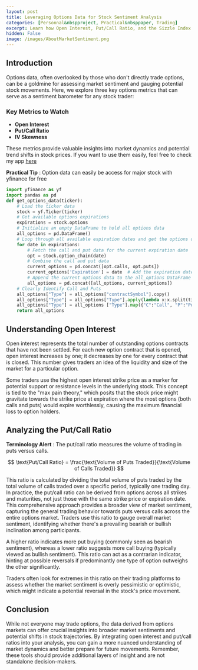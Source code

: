 ```yaml
---
layout: post
title: Leveraging Options Data for Stock Sentiment Analysis 
categories: [Personnal&nbspproject, Practical&nbsppaper, Trading]
excerpt: Learn how Open Interest, Put/Call Ratio, and the Sizzle Index can enhance your understanding of market sentiment and stock trends
hidden: False
image: /images/AboutMarketSentiment.png
---
```


## Introduction 

Options data, often overlooked by those who don't directly trade options, can be a goldmine for assessing market sentiment and gauging potential stock movements. Here, we explore three key options metrics that can serve as a sentiment barometer for any stock trader:

### Key Metrics to Watch

- **Open Interest**
- **Put/Call Ratio**
- **IV Skewness**

These metrics provide valuable insights into market dynamics and potential trend shifts in stock prices. If you want to use them easily, feel free to check my app [here](https://is-it-time-to-buy.streamlit.app/)

**Practical Tip** : Option data can easily be access for major stock with yfinance for free

```python
import yfinance as yf
import pandas as pd
def get_options_data(ticker):
    # Load the ticker data
    stock = yf.Ticker(ticker)
    # Get available options expirations
    expirations = stock.options
    # Initialize an empty DataFrame to hold all options data
    all_options = pd.DataFrame()
    # Loop through all available expiration dates and get the options data
    for date in expirations:
        # Fetch the call and put data for the current expiration date
        opt = stock.option_chain(date)
        # Combine the call and put data
        current_options = pd.concat([opt.calls, opt.puts])
        current_options['Expiration'] = date  # Add the expiration date to the DataFrame
        # Append the current options data to the all_options DataFrame
        all_options = pd.concat([all_options, current_options])
    # Clearly Identify Call and Puts 
    all_options["Type"] = all_options["contractSymbol"].copy()
    all_options["Type"] = all_options["Type"].apply(lambda x:x.split(ticker)[1][6])
    all_options["Type"] = all_options ["Type"].map({"C":"Call", "P":"Put"})
    return all_options
```

## Understanding Open Interest

Open interest represents the total number of outstanding options contracts that have not been settled. For each new option contract that is opened, open interest increases by one; it decreases by one for every contract that is closed. This number gives traders an idea of the liquidity and size of the market for a particular option.

Some traders use the highest open interest strike price as a marker for potential support or resistance levels in the underlying stock. This concept is tied to the "max pain theory," which posits that the stock price might gravitate towards the strike price at expiration where the most options (both calls and puts) would expire worthlessly, causing the maximum financial loss to option holders.

## Analyzing the Put/Call Ratio

**Terminology Alert** : The put/call ratio measures the volume of trading in puts versus calls.

$$ \text{Put/Call Ratio} = \frac{\text{Volume of Puts Traded}}{\text{Volume of Calls Traded}} $$

This ratio is calculated by dividing the total volume of puts traded by the total volume of calls traded over a specific period, typically one trading day. In practice, the put/call ratio can be derived from options across all strikes and maturities, not just those with the same strike price or expiration date. This comprehensive approach provides a broader view of market sentiment, capturing the general trading behavior towards puts versus calls across the entire options market. Traders use this ratio to gauge overall market sentiment, identifying whether there's a prevailing bearish or bullish inclination among participants.

A higher ratio indicates more put buying (commonly seen as bearish sentiment), whereas a lower ratio suggests more call buying (typically viewed as bullish sentiment). This ratio can act as a contrarian indicator, hinting at possible reversals if predominantly one type of option outweighs the other significantly.

Traders often look for extremes in this ratio on their trading platforms to assess whether the market sentiment is overly pessimistic or optimistic, which might indicate a potential reversal in the stock's price movement.

## Conclusion

While not everyone may trade options, the data derived from options markets can offer crucial insights into broader market sentiments and potential shifts in stock trajectories. By integrating open interest and put/call ratios into your analysis, you can gain a more nuanced understanding of market dynamics and better prepare for future movements. Remember, these tools should provide additional layers of insight and are not standalone decision-makers.
